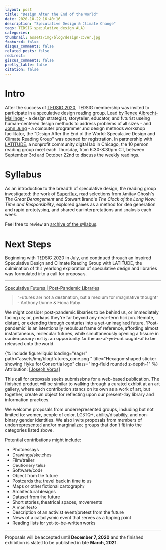 ```yaml
---
layout: post
title: "Design After the End of the World"
date: 2020-10-22 16:40:16
description: "Speculative Design & Climate Change"
tags: TEDSIG speculative_design ALAO
categories:
thumbnail: assets/img/blog/design-cover.jpg
featured: false
disqus_comments: false
related_posts: false
redirect:
giscus_comments: false
pretty_table: false
citation: false
---
```


# Intro

After the success of [TEDSIG 2020](https://tedsig.alaoweb.org/), TEDSIG membership was invited to participate in a speculative design reading group. Lead by [Renee Albrecht-Mallinger](https://www.reneelynn.com/) - a design strategist, storyteller, educator, and futurist useing human-centered design methods to address problems of all sizes - and [John Jung](https://johnjung.us/) - a computer programmer and design methods workshop facilitator, the "Design After the End of the World: Speculative Design and Climate Reading Group" was opened for registration. In partnership with [LATITUDE](https://www.latitudechicago.org/), a nonprofit community digital lab in Chicago, the 10 person reading group meet each Thursday, from 6:30-8:30pm CT, between September 3rd and October 22nd to discuss the weekly readings.

# Syllabus

As an introduction to the breadth of speculative design, the reading group investigated: the work of [Superflux](https://superflux.in/), read selections from Amitav Ghosh's *The Great Derangement* and Stewart Brand's *The Clock of the Long Now: Time and Responsibility​*, explored games as a method for idea generation and rapid prototyping, and shared our interpretations and analysis each week.

Feel free to review an [archive of the syllabus](https://dzoladz.github.io/2020-reading-group/).

# Next Steps

Beginning with TEDSIG 2020 in July, and continued through an inspired Speculative Design and Climate Reading Group with LATITUDE, the culmination of this yearlong exploration of speculative design and libraries was formulated into a call for proposals.

<hr/>

[Speculative Futures | Post-Pandemic Libraries](https://futures.alaoweb.org/)

> "Futures are not a destination, but a medium for imaginative thought" - Anthony Dunne & Fiona Raby

We might consider post-pandemic libraries to be behind us, or immediately facing us; or, perhaps they're far beyond any near-term horizon. Remote, distant, or extending through centuries into a yet-unimagined future. 'Post-pandemic' is an intentionally nebulous frame of reference, affording almost instantaneous, molecular futures, while simultaneously opening a fissure in contemporary reality: an opportunity for the as-of-yet-unthought-of to be released unto the world.

<div class="row justify-content-center">
    <div class="col-sm-8 mt-3 mt-md-0">
        {% include figure.liquid loading="eager" path="assets/img/blog/futures_cone.png " title="Hexagon-shaped sticker showing Hyku for Consortia logo" class="img-fluid rounded z-depth-1" %}
    </div>
</div>
<div class="caption">Attribution: <a href="https://thevoroscope.com/2017/02/24/the-futures-cone-use-and-history/" target="_blank">[Joseph Voros]</a></div>

This call for proposals seeks submissions for a web-based publication. The finished product will be similar to walking through a curated exhibit at an art gallery, where each contribution stands on its own as a work of art, but together, create an object for reflecting upon our present-day library and information practices.

We welcome proposals from underrepresented groups, including but not limited to: women, people of color, LGBTQ+, ability/disability, and non-binary gender identities. We also invite proposals from members of underrepresented and/or marginalized groups that don't fit into the categories listed above.

Potential contributions might include:

- Photoessays
- Drawings/sketches
- Film/trailer
- Cautionary tales
- Software/code
- Object from the future
- Postcards that travel back in time to us
- Maps or other fictional cartography
- Architectural designs
- Dataset from the future
- Short stories, theatrical spaces, movements
- A manifesto
- Description of an activist event/protest from the future
- News of a cataclysmic event that serves as a tipping point
- Reading lists for yet-to-be-written works

<hr/>

Proposals will be accepted until **December 7, 2020** and the finished exhibition is slated to be published in late **March, 2021**.
